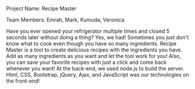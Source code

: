 Project Name: Recipe Master

Team Members: Emrah, Mark, Kumuda, Veronica

Have you ever opened your refrigerator multiple times and closed 5 seconds later without doing a thing? Yes, we had! Sometimes you just don't know what to cook even though you have so many ingredients. Recipe Master is a tool to create delicious recipes with the ingredients you have. Add as many ingredients as you want and let the tool work for you! Also, you can save your favorite recipes with just a click and come back whenever you want!	
At the back-end, we used node.js to build the server. Html, CSS, Bootstrap, jQuery, Ajax, and JavaScript was our technologies on the front-end!
